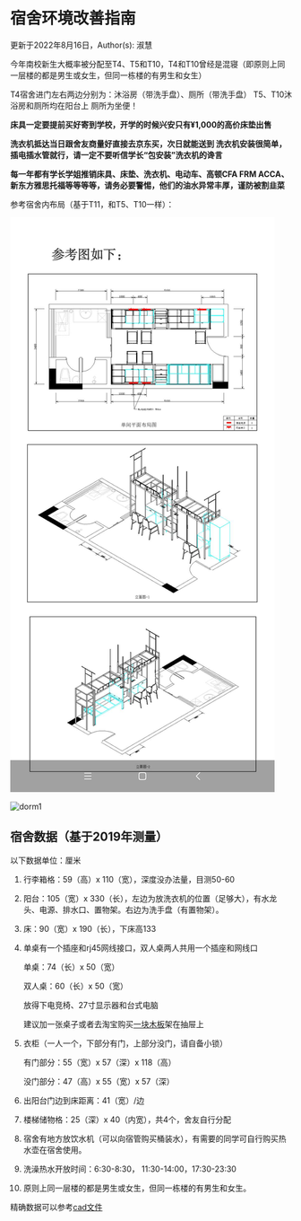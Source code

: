 # 宿舍环境改善指南

更新于2022年8月16日，Author(s): 淑慧

今年南校新生大概率被分配至T4、T5和T10，T4和T10曾经是混寝（即原则上同一层楼的都是男生或女生，但同一栋楼的有男生和女生）

T4宿舍进门左右两边分别为：沐浴房（带洗手盘）、厕所（带洗手盘）
T5、T10沐浴房和厕所均在阳台上
厕所为坐便！

**床具一定要提前买好寄到学校，开学的时候兴安只有¥1,000的高价床垫出售**

**洗衣机抵达当日跟舍友商量好直接去京东买，次日就能送到
洗衣机安装很简单，插电插水管就行，请一定不要听信学长“包安装”洗衣机的谗言**

**每一年都有学长学姐推销床具、床垫、洗衣机、电动车、高顿CFA FRM ACCA、新东方雅思托福等等等等，请务必要警惕，他们的油水异常丰厚，谨防被割韭菜**

参考宿舍内布局（基于T11，和T5、T10一样）：

![dorm0](./images/dorm0.jpg)

![dorm1](./images/dorm1.jpg)



## 宿舍数据（基于2019年测量）

以下数据单位：厘米

1. 行李箱格：59（高）x 110（宽），深度没办法量，目测50-60

2. 阳台：105（宽）x 330（长），左边为放洗衣机的位置（足够大），有水龙头、电源、排水口、置物架。右边为洗手盘（有置物架）。

3. 床：90（宽）x 190（长），下床高133

4. 单桌有一个插座和rj45网线接口，双人桌两人共用一个插座和网线口

    单桌：74（长）x 50（宽）

    双人桌：60（长）x 50（宽）

    放得下电竞椅、27寸显示器和台式电脑

    建议加一张桌子或者去淘宝购买[一块木板](https://m.tb.cn/h.fCkh81q?tk=MfZh2IqEIcd)架在抽屉上

5. 衣柜（一人一个，下部分有门，上部分没门，请自备小锁）

    有门部分：55（宽）x 57（深）x 118（高）

    没门部分：47（高）x 55（宽）x 57（深）

6. 出阳台门边到床距离：41（宽）/边

8. 楼梯储物格：25（深）x 40（内宽），共4个，舍友自行分配

9. 宿舍有地方放饮水机（可以向宿管购买桶装水），有需要的同学可自行购买热水壶在宿舍使用。

10. 洗澡热水开放时间：6:30-8:30， 11:30-14:00，17:30-23:30

11. 原则上同一层楼的都是男生或女生，但同一栋楼的有男生和女生。

 精确数据可以参考[cad文件](https://github.com/deviantplayer/jnu-survival-manual/blob/main/%E6%9A%A8%E5%8D%97%E5%A4%A7%E5%AD%A6%E7%95%AA%E7%A6%BA%E6%A0%A1%E5%8C%BA%E5%AD%A6%E7%94%9F%E5%AE%BF%E8%88%8D%E8%A3%85%E4%BF%AE%E6%94%B9%E9%80%A0%E5%B7%A5%E7%A8%8B0505.dwg)

